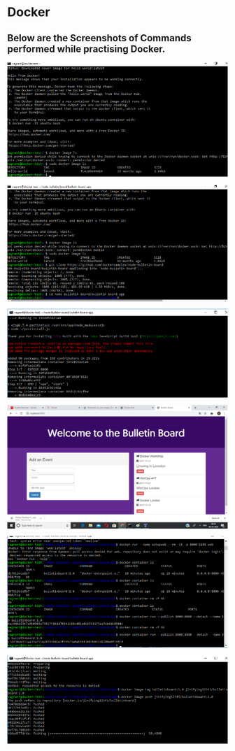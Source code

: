 # Docker

## Below are the Screenshots of Commands performed while practising Docker.
   ![](docker_images/DockerSS1.png)
  
   ![](docker_images/DockerSS2.png)
   
   ![](docker_images/DockerSS3.png)
    
   ![](docker_images/DockerSS4.png)
     
   ![](docker_images/DockerSS5.png)
      
   ![](docker_images/docker6.png)
       
  
